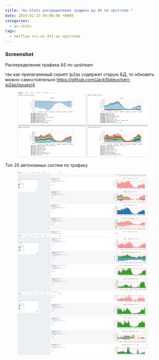 ```yaml
---
title: "As-Stats распределения трафика до AS по upstream "
date: 2019-01-23 09:00:00 +0000
categories:
  - as-stats
tags:
  - netflow src-as dst-as upstream
---
```



### Screenshot   
Распеределение трафика AS  по upstream

так как прилагаяемый скрипт ip2as содержит старую БД, то обновить можно самостоятельно 
 https://github.com/JackSlateur/perl-ip2as/issues/4

<figure class="half">
    <a href="/uploads/as-stats_1.png"><img src="/uploads/as-stats_1.png"></a>
</figure>

Топ 20 автономных систем по трафику

<figure class="third">
    <a href="/uploads/top_as_20_1.png"><img src="/uploads/top_as_20_1.png"></a>
    <a href="/uploads/top_as_20_2.png"><img src="/uploads/top_as_20_2.png"></a>
    <a href="/uploads/top_as_20_3.png"><img src="/uploads/top_as_20_3.png"></a>
</figure>
<!-- Yandex.Metrika counter --> <script type="text/javascript" > (function(m,e,t,r,i,k,a){m[i]=m[i]||function(){(m[i].a=m[i].a||[]).push(arguments)}; m[i].l=1*new Date();k=e.createElement(t),a=e.getElementsByTagName(t)[0],k.async=1,k.src=r,a.parentNode.insertBefore(k,a)}) (window, document, "script", "https://mc.yandex.ru/metrika/tag.js", "ym"); ym(53515717, "init", { clickmap:true, trackLinks:true, accurateTrackBounce:true, webvisor:true }); </script> <noscript><div><img src="https://mc.yandex.ru/watch/53515717" style="position:absolute; left:-9999px;" alt="" /></div></noscript> <!-- /Yandex.Metrika counter -->
